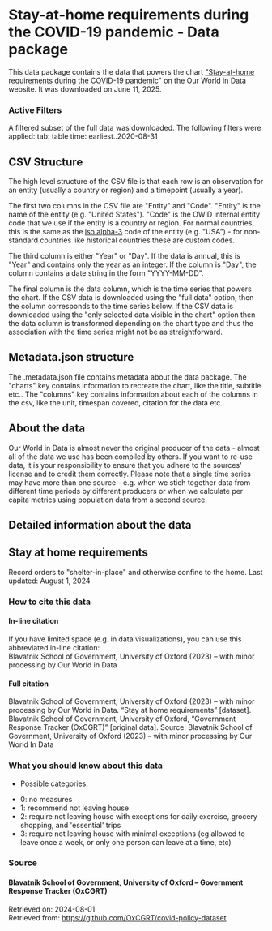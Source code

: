 # Stay-at-home requirements during the COVID-19 pandemic - Data package

This data package contains the data that powers the chart ["Stay-at-home requirements during the COVID-19 pandemic"](https://ourworldindata.org/grapher/stay-at-home-covid?tab=table&time=earliest..2020-08-31&v=1&csvType=filtered&useColumnShortNames=false) on the Our World in Data website. It was downloaded on June 11, 2025.

### Active Filters

A filtered subset of the full data was downloaded. The following filters were applied:
tab: table
time: earliest..2020-08-31

## CSV Structure

The high level structure of the CSV file is that each row is an observation for an entity (usually a country or region) and a timepoint (usually a year).

The first two columns in the CSV file are "Entity" and "Code". "Entity" is the name of the entity (e.g. "United States"). "Code" is the OWID internal entity code that we use if the entity is a country or region. For normal countries, this is the same as the [iso alpha-3](https://en.wikipedia.org/wiki/ISO_3166-1_alpha-3) code of the entity (e.g. "USA") - for non-standard countries like historical countries these are custom codes.

The third column is either "Year" or "Day". If the data is annual, this is "Year" and contains only the year as an integer. If the column is "Day", the column contains a date string in the form "YYYY-MM-DD".

The final column is the data column, which is the time series that powers the chart. If the CSV data is downloaded using the "full data" option, then the column corresponds to the time series below. If the CSV data is downloaded using the "only selected data visible in the chart" option then the data column is transformed depending on the chart type and thus the association with the time series might not be as straightforward.

## Metadata.json structure

The .metadata.json file contains metadata about the data package. The "charts" key contains information to recreate the chart, like the title, subtitle etc.. The "columns" key contains information about each of the columns in the csv, like the unit, timespan covered, citation for the data etc..

## About the data

Our World in Data is almost never the original producer of the data - almost all of the data we use has been compiled by others. If you want to re-use data, it is your responsibility to ensure that you adhere to the sources' license and to credit them correctly. Please note that a single time series may have more than one source - e.g. when we stich together data from different time periods by different producers or when we calculate per capita metrics using population data from a second source.

## Detailed information about the data


## Stay at home requirements
Record orders to "shelter-in-place" and otherwise confine to the home.
Last updated: August 1, 2024  


### How to cite this data

#### In-line citation
If you have limited space (e.g. in data visualizations), you can use this abbreviated in-line citation:  
Blavatnik School of Government, University of Oxford (2023) – with minor processing by Our World in Data

#### Full citation
Blavatnik School of Government, University of Oxford (2023) – with minor processing by Our World in Data. “Stay at home requirements” [dataset]. Blavatnik School of Government, University of Oxford, “Government Response Tracker (OxCGRT)” [original data].
Source: Blavatnik School of Government, University of Oxford (2023) – with minor processing by Our World In Data

### What you should know about this data
* Possible categories:

- 0: no measures
- 1: recommend not leaving house
- 2: require not leaving house with exceptions for daily exercise, grocery shopping, and 'essential' trips
- 3: require not leaving house with minimal exceptions (eg allowed to leave once a week, or only one person can leave at a time, etc)

### Source

#### Blavatnik School of Government, University of Oxford – Government Response Tracker (OxCGRT)
Retrieved on: 2024-08-01  
Retrieved from: https://github.com/OxCGRT/covid-policy-dataset  


    